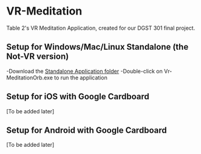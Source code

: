 # VR-Meditation
 Table 2's VR Meditation Application, created for our DGST 301 final project.
 
 ## Setup for Windows/Mac/Linux Standalone (the Not-VR version)
  -Download the [Standalone Application folder](./Standalone-Application)
  -Double-click on Vr-MeditationOrb.exe to run the application
  
 ## Setup for iOS with Google Cardboard
   \[To be added later\]
   
 ## Setup for Android with Google Cardboard
   \[To be added later\]
 
